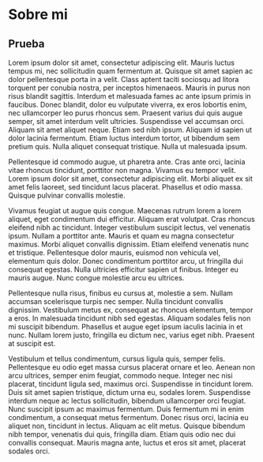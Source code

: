 # Sobre mi

## Prueba

Lorem ipsum dolor sit amet, consectetur adipiscing elit. Mauris luctus tempus mi, nec sollicitudin quam fermentum at. Quisque sit amet sapien ac dolor pellentesque porta in a velit. Class aptent taciti sociosqu ad litora torquent per conubia nostra, per inceptos himenaeos. Mauris in purus non risus blandit sagittis. Interdum et malesuada fames ac ante ipsum primis in faucibus. Donec blandit, dolor eu vulputate viverra, ex eros lobortis enim, nec ullamcorper leo purus rhoncus sem. Praesent varius dui quis augue semper, sit amet interdum velit ultricies. Suspendisse vel accumsan orci. Aliquam sit amet aliquet neque. Etiam sed nibh ipsum. Aliquam id sapien ut dolor lacinia fermentum. Etiam luctus interdum tortor, ut bibendum sem pretium quis. Nulla aliquet consequat tristique. Nulla ut malesuada ipsum.

Pellentesque id commodo augue, ut pharetra ante. Cras ante orci, lacinia vitae rhoncus tincidunt, porttitor non magna. Vivamus eu tempor velit. Lorem ipsum dolor sit amet, consectetur adipiscing elit. Morbi aliquet ex sit amet felis laoreet, sed tincidunt lacus placerat. Phasellus et odio massa. Quisque pulvinar convallis molestie.

Vivamus feugiat ut augue quis congue. Maecenas rutrum lorem a lorem aliquet, eget condimentum dui efficitur. Aliquam erat volutpat. Cras rhoncus eleifend nibh ac tincidunt. Integer vestibulum suscipit lectus, vel venenatis ipsum. Nullam a porttitor ante. Mauris et quam eu magna consectetur maximus. Morbi aliquet convallis dignissim. Etiam eleifend venenatis nunc et tristique. Pellentesque dolor mauris, euismod non vehicula vel, elementum quis dolor. Donec condimentum porttitor arcu, ut fringilla dui consequat egestas. Nulla ultricies efficitur sapien ut finibus. Integer eu mauris augue. Nunc congue molestie arcu eu ultrices.

Pellentesque nulla risus, finibus eu cursus at, molestie a sem. Nullam accumsan scelerisque turpis nec semper. Nulla tincidunt convallis dignissim. Vestibulum metus ex, consequat ac rhoncus elementum, tempor a eros. In malesuada tincidunt nibh sed egestas. Aliquam sodales felis non mi suscipit bibendum. Phasellus et augue eget ipsum iaculis lacinia in et nunc. Nullam lorem justo, fringilla eu dictum nec, varius eget nibh. Praesent at suscipit est.

Vestibulum et tellus condimentum, cursus ligula quis, semper felis. Pellentesque eu odio eget massa cursus placerat ornare et leo. Aenean non arcu ultrices, semper enim feugiat, commodo neque. Integer nec nisi placerat, tincidunt ligula sed, maximus orci. Suspendisse in tincidunt lorem. Duis sit amet sapien tristique, dictum urna eu, sodales lorem. Suspendisse interdum neque ac lectus sollicitudin, bibendum ullamcorper orci feugiat. Nunc suscipit ipsum ac maximus fermentum. Duis fermentum mi in enim condimentum, a consequat metus fermentum. Donec risus orci, lacinia eu aliquet non, tincidunt in lectus. Aliquam ac elit metus. Quisque bibendum nibh tempor, venenatis dui quis, fringilla diam. Etiam quis odio nec dui convallis consequat. Mauris magna ante, luctus et eros sit amet, placerat sodales orci.